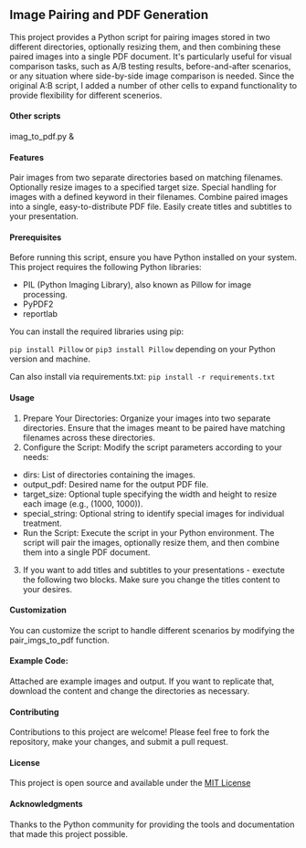 
## Image Pairing and PDF Generation
This project provides a Python script for pairing images stored in two different directories, optionally resizing them, and then combining these paired images into a single PDF document. It's particularly useful for visual comparison tasks, such as A/B testing results, before-and-after scenarios, or any situation where side-by-side image comparison is needed. Since the original A:B script, I added a number of other cells to expand functionality to provide flexibility for different scenerios. 

#### Other scripts

imag_to_pdf.py & 


#### Features
Pair images from two separate directories based on matching filenames.
Optionally resize images to a specified target size.
Special handling for images with a defined keyword in their filenames.
Combine paired images into a single, easy-to-distribute PDF file.
Easily create titles and subtitles to your presentation. 

#### Prerequisites
Before running this script, ensure you have Python installed on your system. This project requires the following Python libraries:

- PIL (Python Imaging Library), also known as Pillow for image processing.
- PyPDF2
- reportlab

You can install the required libraries using pip:

` pip install Pillow ` or `pip3 install Pillow` depending on your Python version and machine.

Can also install via requirements.txt: `pip install -r requirements.txt`


#### Usage

1. Prepare Your Directories: Organize your images into two separate directories. Ensure that the images meant to be paired have matching filenames across these directories.
2. Configure the Script: Modify the script parameters according to your needs:
- dirs: List of directories containing the images.
- output_pdf: Desired name for the output PDF file.
- target_size: Optional tuple specifying the width and height to resize each image (e.g., (1000, 1000)).
- special_string: Optional string to identify special images for individual treatment.
- Run the Script: Execute the script in your Python environment. The script will pair the images, optionally resize them, and then combine them into a single PDF document.
3. If you want to add titles and subtitles to your presentations - exectute the following two blocks. Make sure you change the titles content to your desires.


#### Customization
You can customize the script to handle different scenarios by modifying the pair_imgs_to_pdf function. 

#### Example Code:

Attached are example images and output. If you want to replicate that, download the content and change the directories as necessary.

#### Contributing
Contributions to this project are welcome! Please feel free to fork the repository, make your changes, and submit a pull request.

#### License
This project is open source and available under the [MIT License](https://opensource.org/license/mit/)

#### Acknowledgments
Thanks to the Python community for providing the tools and documentation that made this project possible.
